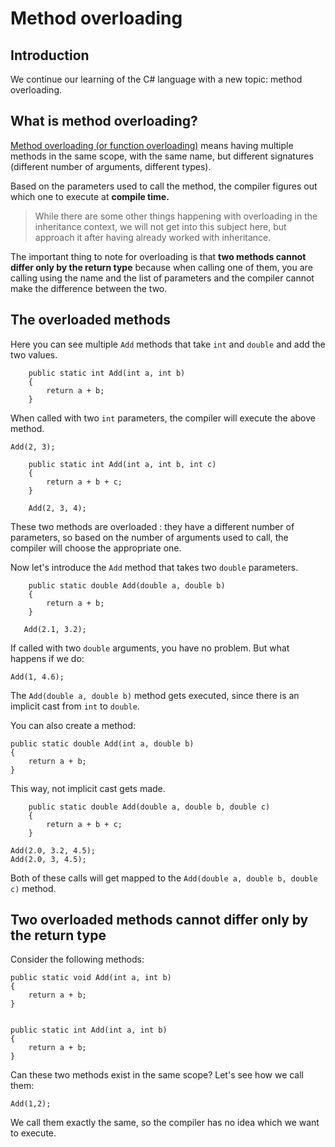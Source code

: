 Method overloading
================

Introduction
-----------------
We continue our learning of the C# language with a new topic: method overloading.

What is method overloading?
-----------------------------------------
[Method overloading (or function overloading)](https://en.wikipedia.org/wiki/Function_overloading) means having multiple methods in the same scope, with the same name, but different signatures (different number of arguments, different types).

Based on the parameters used to call the method, the compiler figures out which one to execute at **compile time.**

> While there are some other things happening with overloading in the inheritance context, we will not get into this subject here, but approach it after having already worked with inheritance.

The important thing to note for overloading is that **two methods cannot differ only by the return type** because when calling one of them, you are calling using the name and the list of parameters and the compiler cannot make the difference between the two.

The overloaded methods
-----------------------------------

Here you can see multiple `Add` methods that take `int` and `double` and add the two values.

        public static int Add(int a, int b)
        {
            return a + b;
        }
When called with two `int` parameters, the compiler will execute the above method.

`Add(2, 3);`

        public static int Add(int a, int b, int c)
        {
            return a + b + c;
        }

        Add(2, 3, 4);

These two methods are overloaded : they have a different number of parameters, so based on the number of arguments used to call, the compiler will choose the appropriate one.


Now let's introduce the `Add` method that takes two `double` parameters.

        public static double Add(double a, double b)
        {
            return a + b;
        }
        
       Add(2.1, 3.2);

If called with two `double` arguments, you have no problem. But what happens if we do:

    Add(1, 4.6);

The `Add(double a, double b)` method gets executed, since there is an implicit cast from `int` to `double`.

You can also create a method:

    public static double Add(int a, double b)
    {
    	return a + b;
    }
This way, not implicit cast gets made.

        public static double Add(double a, double b, double c)
        {
            return a + b + c;
        }
        
    Add(2.0, 3.2, 4.5);
	Add(2.0, 3, 4.5);
Both of these calls will get mapped to the `Add(double a, double b, double c)` method.


Two overloaded methods cannot differ only by the return type
---------------------------------------------------------------------------------------

Consider the following methods:

    public static void Add(int a, int b)
    {
        return a + b;
    }


    public static int Add(int a, int b)
    {
        return a + b;
    }

Can these two methods exist in the same scope? Let's see how we call them: 

    Add(1,2);
    
We call them exactly the same, so the compiler has no idea which we want to execute.
